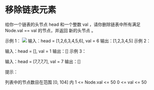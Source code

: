# 移除链表元素

给你一个链表的头节点 head 和一个整数 val ，请你删除链表中所有满足 Node.val == val 的节点，并返回 新的头节点 。

示例 1：
![](https://assets.leetcode.com/uploads/2021/03/06/removelinked-list.jpg)
输入：head = [1,2,6,3,4,5,6], val = 6
输出：[1,2,3,4,5]
示例 2：

输入：head = [], val = 1
输出：[]
示例 3：

输入：head = [7,7,7,7], val = 7
输出：[]

提示：

列表中的节点数目在范围 [0, 104] 内
1 <= Node.val <= 50
0 <= val <= 50
